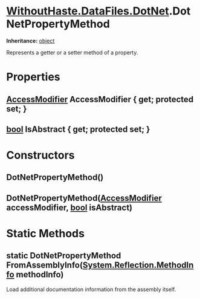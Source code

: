 # [WithoutHaste.DataFiles.DotNet](TableOfContents.WithoutHaste.DataFiles.DotNet.md).DotNetPropertyMethod

**Inheritance:** [object](https://docs.microsoft.com/en-us/dotnet/api/system.object)  

Represents a getter or a setter method of a property.  

# Properties

## [AccessModifier](WithoutHaste.DataFiles.DotNet.AccessModifier.md) AccessModifier { get; protected set; }

## [bool](https://docs.microsoft.com/en-us/dotnet/api/system.boolean) IsAbstract { get; protected set; }

# Constructors

## DotNetPropertyMethod()

## DotNetPropertyMethod([AccessModifier](WithoutHaste.DataFiles.DotNet.AccessModifier.md) accessModifier, [bool](https://docs.microsoft.com/en-us/dotnet/api/system.boolean) isAbstract)

# Static Methods

## static DotNetPropertyMethod FromAssemblyInfo([System.Reflection.MethodInfo](https://docs.microsoft.com/en-us/dotnet/api/system.reflection.methodinfo) methodInfo)

Load additional documentation information from the assembly itself.  

